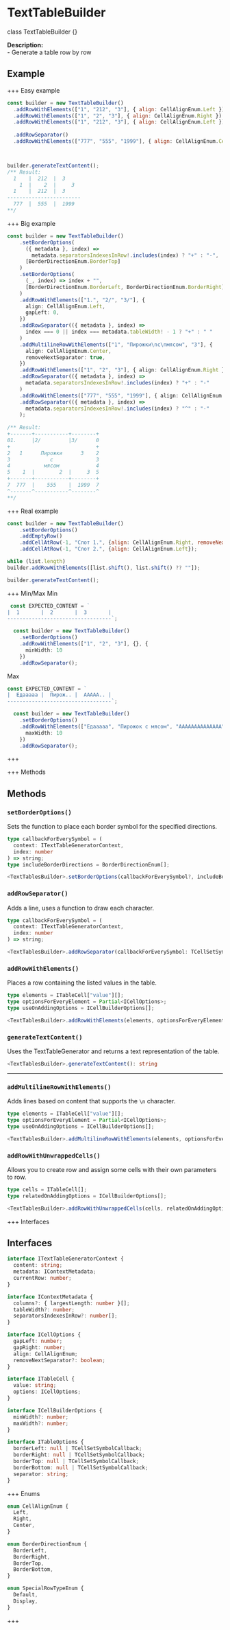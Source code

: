 # TextTableBuilder
class TextTableBuilder \{}

**Description:**  
\- Generate a table row by row




## Example
+++ Easy example
```js
const builder = new TextTableBuilder()
  .addRowWithElements(["1", "212", "3"], { align: CellAlignEnum.Left })
  .addRowWithElements(["1", "2", "3"], { align: CellAlignEnum.Right })
  .addRowWithElements(["1", "212", "3"], { align: CellAlignEnum.Left })
  
  .addRowSeparator()
  .addRowWithElements(["777", "555", "1999"], { align: CellAlignEnum.Center })



builder.generateTextContent();
/** Result: 
  1    |  212  |  3  
    1  |    2  |     3  
  1    |  212  |  3     
------------------------
  777  |  555  |  1999  
**/
```
+++ Big example
```ts
const builder = new TextTableBuilder()
    .setBorderOptions(
      ({ metadata }, index) =>
        metadata.separatorsIndexesInRow!.includes(index) ? "+" : "-",
      [BorderDirectionEnum.BorderTop]
    )
    .setBorderOptions(
      (_, index) => index + "",
      [BorderDirectionEnum.BorderLeft, BorderDirectionEnum.BorderRight]
    )
    .addRowWithElements(["1.", "2/", "3/"], {
      align: CellAlignEnum.Left,
      gapLeft: 0,
    })
    .addRowSeparator(({ metadata }, index) =>
      index === 0 || index === metadata.tableWidth! - 1 ? "+" : " "
    )
    .addMultilineRowWithElements(["1", "Пирожки\nс\nмясом", "3"], {
      align: CellAlignEnum.Center,
      removeNextSeparator: true,
    })
    .addRowWithElements(["1", "2", "3"], { align: CellAlignEnum.Right })
    .addRowSeparator(({ metadata }, index) =>
      metadata.separatorsIndexesInRow!.includes(index) ? "+" : "-"
    )
    .addRowWithElements(["777", "555", "1999"], { align: CellAlignEnum.Center })
    .addRowSeparator(({ metadata }, index) =>
      metadata.separatorsIndexesInRow!.includes(index) ? "^" : "-"
    );
    
/** Result:
+-------+-----------+--------+
01.     |2/         |3/      0
+                            +
2   1      Пирожки      3    2
3             с              3
4           мясом            4
5    1  |        2  |     3  5
+-------+-----------+--------+
7  777  |    555    |  1999  7
^-------^-----------^--------^
**/
```

+++ Real example
```js
const builder = new TextTableBuilder()
    .setBorderOptions()
    .addEmptyRow()
    .addCellAtRow(-1, "Слот 1.", {align: CellAlignEnum.Right, removeNextSeparator: true})
    .addCellAtRow(-1, "Слот 2.", {align: CellAlignEnum.Left});

while (list.length)
builder.addRowWithElements([list.shift(), list.shift() ?? ""]);

builder.generateTextContent();


```

+++ Min/Max
Min
```ts
 const EXPECTED_CONTENT = `
|  1       |  2       |  3       |
----------------------------------`;

  const builder = new TextTableBuilder()
    .setBorderOptions()
    .addRowWithElements(["1", "2", "3"], {}, {
      minWidth: 10
    })
    .addRowSeparator();
```

Max
```ts
const EXPECTED_CONTENT = `
|  Едааааа |  Пирож.. |  ААААА.. |
----------------------------------`;

  const builder = new TextTableBuilder()
    .setBorderOptions()
    .addRowWithElements(["Едааааа", "Пирожок с мясом", "АААААААААААААА"], {}, {
      maxWidth: 10
    })
    .addRowSeparator();
```
+++

+++ Methods
## Methods
### `setBorderOptions()`
Sets the function to place each border symbol for the specified directions.

```ts
type callbackForEverySymbol = (
  context: ITextTableGeneratorContext,
  index: number
) => string;
type includeBorderDirections = BorderDirectionEnum[];

<TextTablesBuilder>.setBorderOptions(callbackForEverySymbol?, includeBorderDirections?): ThisType
```

### `addRowSeparator()`
Adds a line, uses a function to draw each character.
```ts
type callbackForEverySymbol = (
  context: ITextTableGeneratorContext,
  index: number
) => string;

<TextTablesBuilder>.addRowSeparator(callbackForEverySymbol: TCellSetSymbolCallback): ThisType
```

### `addRowWithElements()`
Places a row containing the listed values in the table.
```ts
type elements = ITableCell["value"][];
type optionsForEveryElement = Partial<ICellOptions>;
type useOnAddingOptions = ICellBuilderOptions[];

<TextTablesBuilder>.addRowWithElements(elements, optionsForEveryElement?, useOnAddingOptions?): ThisType
```

### `generateTextContent()`
Uses the TextTableGenerator and returns a text representation of the table.
```ts
<TextTablesBuilder>.generateTextContent(): string
```

***

### `addMultilineRowWithElements()`
Adds lines based on content that supports the `\n` character.
```ts
type elements = ITableCell["value"][];
type optionsForEveryElement = Partial<ICellOptions>;
type useOnAddingOptions = ICellBuilderOptions[];

<TextTablesBuilder>.addMultilineRowWithElements(elements, optionsForEveryElement?, useOnAddingOptions?): ThisType
```

### `addRowWithUnwrappedCells()`
Allows you to create row and assign some cells with their own parameters to row.
```ts
type cells = ITableCell[];
type relatedOnAddingOptions = ICellBuilderOptions[];

<TextTablesBuilder>.addRowWithUnwrappedCells(cells, relatedOnAddingOptions?): ThisType
```

+++ Interfaces
## Interfaces
```ts
interface ITextTableGeneratorContext {
  content: string;
  metadata: IContextMetadata;
  currentRow: number;
}

interface IContextMetadata {
  columns?: { largestLength: number }[];
  tableWidth?: number;
  separatorsIndexesInRow?: number[];
}

interface ICellOptions {
  gapLeft: number;
  gapRight: number;
  align: CellAlignEnum;
  removeNextSeparator?: boolean;
}

interface ITableCell {
  value: string;
  options: ICellOptions;
}

interface ICellBuilderOptions {
  minWidth?: number;
  maxWidth?: number;
}

interface ITableOptions {
  borderLeft: null | TCellSetSymbolCallback;
  borderRight: null | TCellSetSymbolCallback;
  borderTop: null | TCellSetSymbolCallback;
  borderBottom: null | TCellSetSymbolCallback;
  separator: string;
}
```
+++ Enums
```ts
enum CellAlignEnum {
  Left,
  Right,
  Center,
}

enum BorderDirectionEnum {
  BorderLeft,
  BorderRight,
  BorderTop,
  BorderBottom,
}

enum SpecialRowTypeEnum {
  Default,
  Display,
}
```
+++

